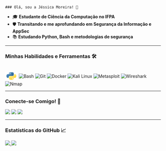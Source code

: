 
	### Olá, sou a Jéssica Moreira! 👋

* 🎓 **Estudante de Ciência da Computação no IFPA**
* 🛡️ **Transitando e me aprofundando em Segurança da Informação e AppSec**
* 📚 **Estudando Python, Bash e metodologias de segurança**

---

### Minhas Habilidades e Ferramentas 🛠️

<div style="display: inline_block"><br>
  <img align="center" alt="Python" height="30" width="40" src="https://raw.githubusercontent.com/devicons/devicon/master/icons/python/python-original.svg">
  <img align="center" alt="Bash" height="30" width="40" src="https://cdn.jsdelivr.net/gh/devicons/devicon/icons/bash/bash-original.svg" />
  <img align="center" alt="Git" height="30" width="40" src="https://cdn.jsdelivr.net/gh/devicons/devicon/icons/git/git-original.svg" />
  <img align="center" alt="Docker" height="30" width="40" src="https://cdn.jsdelivr.net/gh/devicons/devicon/icons/docker/docker-plain.svg" />
  <img align="center" alt="Kali Linux" height="30" width="40" src="https://cdn.jsdelivr.net/gh/devicons/devicon/icons/kali/kali-original.svg" />
  <img align="center" alt="Metasploit" height="30" width="40" src="https://cdn.jsdelivr.net/gh/devicons/devicon/icons/metasploit/metasploit-plain.svg" />
  <img align="center" alt="Wireshark" height="30" width="40" src="https://cdn.jsdelivr.net/gh/devicons/devicon/icons/wireshark/wireshark-original.svg" />
  <img align="center" alt="Nmap" height="30" width="40" src="https://cdn.jsdelivr.net/gh/devicons/devicon/icons/nmap/nmap-original.svg" />
</div>

---

### Conecte-se Comigo! 💬

<div>
  <a href="mailto:jessicamakani@gmail.com"><img src="https://img.shields.io/badge/-Gmail-%23333?style=for-the-badge&logo=gmail&logoColor=white" target="_blank"></a>
  <a href="https://www.linkedin.com/in/j%C3%A9ssica-moreira-079071225" target="_blank"><img src="https://img.shields.io/badge/-LinkedIn-%230077B5?style=for-the-badge&logo=linkedin&logoColor=white" target="_blank"></a>
  <a href="https://github.com/jesmoreira"><img src="https://img.shields.io/badge/GitHub-100000?style=for-the-badge&logo=github&logoColor=white" target="_blank"></a>
</div>

---

### Estatísticas do GitHub 📈

<div>
  <a href="https://github.com/jesmoreira">
    <img height="180em" src="https://github-readme-stats.vercel.app/api?username=jesmoreira&show_icons=true&theme=dark&include_all_commits=true&count_private=true"/>
    <img height="180em" src="https://github-readme-stats.vercel.app/api/top-langs/?username=jesmoreira&layout=compact&langs_count=7&theme=dark"/>
  </a>
</div>
